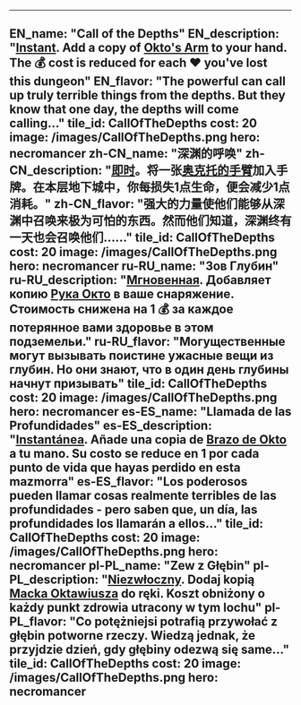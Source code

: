 ---

EN_name: "Call of the Depths"
EN_description: "<u><u>Instant</u></u>. Add a copy of <a href = '../en/items#Tentacle'>Okto's Arm</a> to your hand. The 💰 cost is reduced for each ❤️ you've lost this dungeon"
EN_flavor: "The powerful can call up truly terrible things from the depths. But they know that one day, the depths will come calling..."
tile_id: CallOfTheDepths
cost: 20
image: /images/CallOfTheDepths.png
hero: necromancer
zh-CN_name: "深渊的呼唤"
zh-CN_description: "<u><u>即时</u></u>。将一张<a href = '../zh_cn/items#Tentacle'>奥克托的手臂</a>加入手牌。在本层地下城中，你每损失1点生命，便会减少1点消耗。"
zh-CN_flavor: "强大的力量使他们能够从深渊中召唤来极为可怕的东西。然而他们知道，深渊终有一天也会召唤他们……"
tile_id: CallOfTheDepths
cost: 20
image: /images/CallOfTheDepths.png
hero: necromancer
ru-RU_name: "Зов Глубин"
ru-RU_description: "<u><u>Мгновенная</u></u>. Добавляет копию <a href = '../ru_ru/items#Tentacle'>Рука Окто</a> в ваше снаряжение. Стоимость снижена на 1 💰 за каждое потерянное вами здоровье в этом подземельи."
ru-RU_flavor: "Могущественные могут вызывать поистине ужасные вещи из глубин. Но они знают, что в один день глубины начнут призывать"
tile_id: CallOfTheDepths
cost: 20
image: /images/CallOfTheDepths.png
hero: necromancer
es-ES_name: "Llamada de las Profundidades"
es-ES_description: "<u><u>Instantánea</u></u>. Añade una copia de <a href = '../es_es/items#Tentacle'>Brazo de Okto</a> a tu mano. Su costo se reduce en 1 por cada punto de vida que hayas perdido en esta mazmorra"
es-ES_flavor: "Los poderosos pueden llamar cosas realmente terribles de las profundidades - pero saben que, un día, las profundidades los llamarán a ellos..."
tile_id: CallOfTheDepths
cost: 20
image: /images/CallOfTheDepths.png
hero: necromancer
pl-PL_name: "Zew z Głębin"
pl-PL_description: "<u><u>Niezwłoczny</u></u>. Dodaj kopią <a href = '../pl_pl/items#Tentacle'>Macka Oktawiusza</a> do ręki. Koszt obniżony o każdy punkt zdrowia utracony w tym lochu"
pl-PL_flavor: "Co potężniejsi potrafią przywołać z głębin potworne rzeczy. Wiedzą jednak, że przyjdzie dzień, gdy głębiny odezwą się same..."
tile_id: CallOfTheDepths
cost: 20
image: /images/CallOfTheDepths.png
hero: necromancer
---